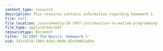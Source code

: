 ```yaml
---
content_type: resource
description: This resource contains information regarding homework 1.
file: null
file_location: /coursemedia/18-s997-introduction-to-matlab-programming-fall-2011/3d1cd21b18b4b58396db02e24061a05e_MIT18_S997F11_Homework_1.pdf
file_type: application/pdf
resourcetype: Document
title: '18.S997 The Basics: Homework 1'
uid: 3d1cd21b-18b4-b583-96db-02e24061a05e
---
```


